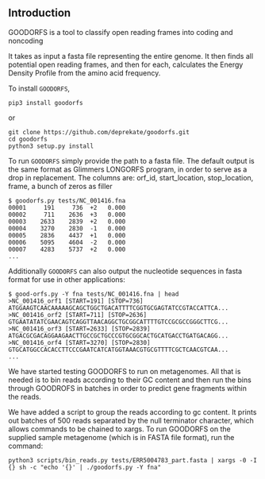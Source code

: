 Introduction
------------

GOODORFS is a tool to classify open reading frames into coding and noncoding

It takes as input a fasta file representing the entire genome.  It then finds all potential open reading frames, and then for each, calculates the Energy Density Profile from the amino acid frequency.

To install `GOODORFS`,
```
pip3 install goodorfs
```
or
```
git clone https://github.com/deprekate/goodorfs.git
cd goodorfs
python3 setup.py install

```

To run `GOODORFS` simply provide the path to a fasta file.  The default output is the same format as Glimmers LONGORFS program, in order to serve as a drop in replacement.
The columns are: orf_id, start_location, stop_location, frame, a bunch of zeros as filler
```
$ goodorfs.py tests/NC_001416.fna
00001     191     736  +2   0.000
00002     711    2636  +3   0.000
00003    2633    2839  +2   0.000
00004    3270    2830  -1   0.000
00005    2836    4437  +1   0.000
00006    5095    4604  -2   0.000
00007    4283    5737  +2   0.000
...
```

Additionally `GOODORFS` can also output the nucleotide sequences in fasta format for use in other applications:
```
$ good-orfs.py -Y fna tests/NC_001416.fna | head
>NC_001416_orf1 [START=191] [STOP=736]
ATGGAAGTCAACAAAAAGCAGCTGGCTGACATTTTCGGTGCGAGTATCCGTACCATTCA...
>NC_001416_orf2 [START=711] [STOP=2636]
GTGAATATATCGAACAGTCAGGTTAACAGGCTGCGGCATTTTGTCCGCGCCGGGCTTCG...
>NC_001416_orf3 [START=2633] [STOP=2839]
ATGACGCGACAGGAAGAACTTGCCGCTGCCCGTGCGGCACTGCATGACCTGATGACAGG...
>NC_001416_orf4 [START=3270] [STOP=2830]
GTGCATGGCCACACCTTCCCGAATCATCATGGTAAACGTGCGTTTTCGCTCAACGTCAA...
...
```

We have started testing GOODORFS to run on metagenomes. All that is needed is to bin reads according to their GC content and then run the bins through GOODROFS in batches in order to predict gene fragments within the reads. 

We have added a script to group the reads according to gc content. It prints out batches of 500 reads separated by the null terminator character, which allows commands to be chained to xargs.  To run GOODORFS on the supplied sample metagenome (which is in FASTA file format), run the command:
```
python3 scripts/bin_reads.py tests/ERR5004783_part.fasta | xargs -0 -I {} sh -c "echo '{}' | ./goodorfs.py -Y fna"
```

